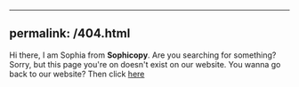 
---
permalink: /404.html
---

Hi there, I am Sophia from <b>Sophicopy</b>.
Are you searching for something?
Sorry, but this page you're on doesn't exist on our website.
You wanna go back to our website?
Then click <a href="Sophicopy.github.io">here</a>
